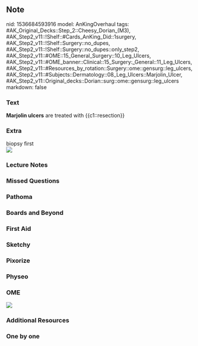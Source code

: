 ## Note
nid: 1536684593916
model: AnKingOverhaul
tags: #AK_Original_Decks::Step_2::Cheesy_Dorian_(M3), #AK_Step2_v11::!Shelf::#Cards_AnKing_Did::1surgery, #AK_Step2_v11::!Shelf::Surgery::no_dupes, #AK_Step2_v11::!Shelf::Surgery::no_dupes::only_step2, #AK_Step2_v11::#OME::15_General_Surgery::10_Leg_Ulcers, #AK_Step2_v11::#OME_banner::Clinical::15_Surgery:_General::11_Leg_Ulcers, #AK_Step2_v11::#Resources_by_rotation::Surgery::ome::gensurg::leg_ulcers, #AK_Step2_v11::#Subjects::Dermatology::08_Leg_Ulcers::Marjolin_Ulcer, #AK_Step2_v11::Original_decks::Dorian::surg::ome::gensurg::leg_ulcers
markdown: false

### Text
<b>Marjolin ulcers</b> are treated with {{c1::resection}}

### Extra
<div>
  biopsy first
</div><img src="120132_Leg%20Ulcers_091217-edit.png">

### Lecture Notes


### Missed Questions


### Pathoma


### Boards and Beyond


### First Aid


### Sketchy


### Pixorize


### Physeo


### OME
<div class="ome-widget">
  <a href=
  "https://onlinemeded.org/spa/surgery-general/leg-ulcers/acquire?ref=anki">
  <img src="_OME_AnkiFlashcards_Lesson_1.png"></a>
</div>

### Additional Resources


### One by one

